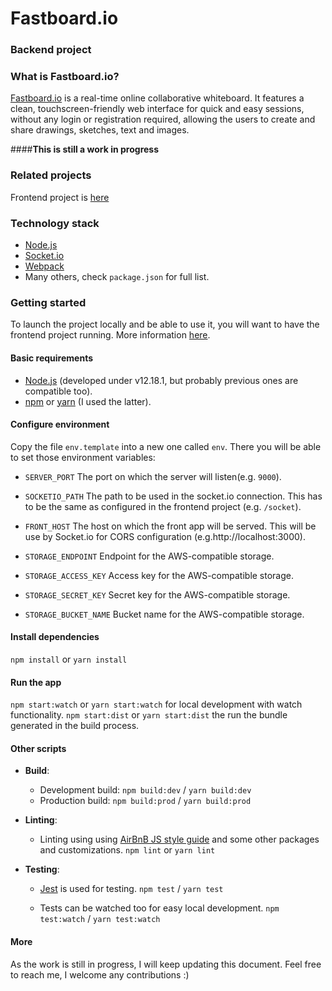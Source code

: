 # Fastboard.io

### Backend project

### What is Fastboard.io?

[Fastboard.io](https://fastboard.io) is a real-time online collaborative whiteboard. It features a clean, touchscreen-friendly web interface for quick and easy sessions, without any login or registration required, allowing the users to create and share drawings, sketches, text and images.

####**This is still a work in progress**

### Related projects

Frontend project is [here](https://github.com/jmsaugar/fastboard.io.front)

### Technology stack

- [Node.js](https://nodejs.org/en/)
- [Socket.io](https://github.com/socketio/socket.io)
- [Webpack](https://github.com/webpack/webpack)
- Many others, check `package.json` for full list.

### Getting started

To launch the project locally and be able to use it, you will want to have the frontend project running. More information [here](https://github.com/jmsaugar/fastboard.io.front/blob/master/README.md).

#### Basic requirements

- [Node.js](https://nodejs.org/en/) (developed under v12.18.1, but probably previous ones are compatible too).
- [npm](https://www.npmjs.com/) or [yarn](https://yarnpkg.com/) (I used the latter).

#### Configure environment

Copy the file `env.template` into a new one called `env`. There you will be able to set those environment variables:

- `SERVER_PORT` The port on which the server will listen(e.g. `9000`).

- `SOCKETIO_PATH` The path to be used in the socket.io connection. This has to be the same as configured in the frontend project (e.g. `/socket`).

- `FRONT_HOST` The host on which the front app will be served. This will be use by Socket.io for CORS configuration (e.g.http://localhost:3000).

- `STORAGE_ENDPOINT` Endpoint for the AWS-compatible storage.

- `STORAGE_ACCESS_KEY` Access key for the AWS-compatible storage.

- `STORAGE_SECRET_KEY` Secret key for the AWS-compatible storage.

- `STORAGE_BUCKET_NAME` Bucket name for the AWS-compatible storage.

#### Install dependencies

`npm install` or `yarn install`

#### Run the app

`npm start:watch` or `yarn start:watch` for local development with watch functionality.
`npm start:dist` or `yarn start:dist` the run the bundle generated in the build process.

#### Other scripts

* **Build**:
  - Development build: `npm build:dev` / `yarn build:dev`
  - Production build: `npm build:prod` / `yarn build:prod`

* **Linting**:
  - Linting using using [AirBnB JS style guide](https://github.com/airbnb/javascript) and some other packages and customizations.
  `npm lint` or `yarn lint`

* **Testing**:
  - [Jest](https://github.com/facebook/jest) is used for testing.
  `npm test` / `yarn test`

  - Tests can be watched too for easy local development.
  `npm test:watch` / `yarn test:watch`

#### More

As the work is still in progress, I will keep updating this document. Feel free to reach me, I welcome any contributions :)
